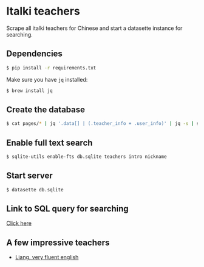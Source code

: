 # Italki teachers

Scrape all italki teachers for Chinese and start a datasette instance for 
searching.

## Dependencies

```bash
$ pip install -r requirements.txt
```

Make sure you have `jq` installed:

```bash
$ brew install jq
```

## Create the database

```bash
$ cat pages/* | jq '.data[] | (.teacher_info + .user_info)' | jq -s | sqlite-utils insert db.sqlite teachers -
```

## Enable full text search
```bash
$ sqlite-utils enable-fts db.sqlite teachers intro nickname
```

## Start server
```bash
$ datasette db.sqlite
```


## Link to SQL query for searching

[Click here](http://localhost:8001/db?sql=select%0D%0A++%27https%3A%2F%2Fwww.italki.com%2Fteacher%2F%27+%7C%7C+user_id+%7C%7C+%27%2Fchinese%27+nickname%2C%0D%0A++intro%2C%0D%0A++first_valid_time%2C%0D%0A++session_count%2C%0D%0A++overall_rating%2C%0D%0A++qiniu_video_url%2C%0D%0A++is_new%2C%0D%0A++user_id%0D%0Afrom%0D%0A++teachers%0D%0Awhere%0D%0A++rowid+in+%28%0D%0A++++select%0D%0A++++++rowid%0D%0A++++from%0D%0A++++++teachers_fts%0D%0A++++where%0D%0A++++++teachers_fts+match+escape_fts%28%3Asearch%29%0D%0A++%29%0D%0Aorder+by%0D%0A++rowid%0D%0Alimit%0D%0A++101&search=business)


## A few impressive teachers
- [Liang, very fluent english](https://www.italki.com/teacher/7016816/chinese)
